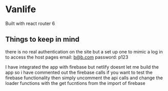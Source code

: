 # Vanlife

Built with react router 6

## Things to keep in mind

there is no real authentication on the site but a set up one to mimic a log in to access the host pages
email: b@b.com password: p123

I have integrated the app with firebase but netlify doesnt let me build the app so i have commented out the firebase calls
if you want to test the firebase functionality then simply uncomment the api calls and change the loader functions with the get fucntions from the import of firebase 